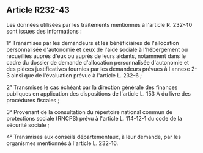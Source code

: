 ## Article R232-43

Les données utilisées par les traitements mentionnés à l'article R. 232-40 sont issues des informations :

1° Transmises par les demandeurs et les bénéficiaires de l'allocation personnalisée d'autonomie et ceux de
l'aide sociale à l'hébergement ou recueillies auprès d'eux ou auprès de leurs aidants, notamment dans le cadre
du dossier de demande d'allocation personnalisée d'autonomie et des pièces justificatives fournies par les
demandeurs prévues à l'annexe 2-3 ainsi que de l'évaluation prévue à l'article L. 232-6 ;

2° Transmises le cas échéant par la direction générale des finances publiques en application des dispositions
de l'article L. 153 A du livre des procédures fiscales ;

3° Provenant de la consultation du répertoire national commun de protections sociale (RNCPS) prévu à
l'article L. 114-12-1 du code de la sécurité sociale ;

4° Transmises aux conseils départementaux, à leur demande, par les organismes mentionnés à l'article L.
232-16.

